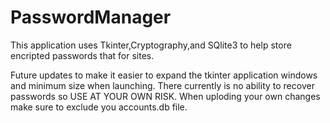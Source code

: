 # PasswordManager
This application uses Tkinter,Cryptography,and SQlite3 to help store encripted passwords that for sites. 


Future updates to make it easier to expand the tkinter application windows and minimum size when launching. There currently is no ability to recover passwords so USE AT YOUR OWN RISK. When uploding your own changes make sure to exclude you accounts.db file.
